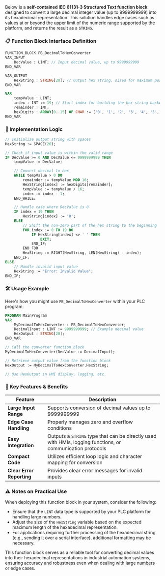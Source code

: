 Below is a **self-contained IEC 61131-3 Structured Text function block** designed to convert a large decimal integer value (up to 9999999999) into its hexadecimal representation. This solution handles edge cases such as values at or beyond the upper limit of the numeric range supported by the platform, and returns the result as a `STRING`.

### 📋 Function Block Interface Definition

```pascal
FUNCTION_BLOCK FB_DecimalToHexConverter
VAR_INPUT
    DecValue : LINT; // Input decimal value, up to 9999999999
END_VAR

VAR_OUTPUT
    HexString : STRING[20]; // Output hex string, sized for maximum possible length
END_VAR

VAR
    tempValue : LINT;
    index : INT := 19; // Start index for building the hex string backwards
    remainder : INT;
    hexDigits : ARRAY[0..15] OF CHAR := ['0', '1', '2', '3', '4', '5', '6', '7', '8', '9', 'A', 'B', 'C', 'D', 'E', 'F'];
END_VAR
```

### 🚀 Implementation Logic

```pascal
// Initialize output string with spaces
HexString := SPACE(20);

// Check if input value is within the valid range
IF DecValue >= 0 AND DecValue <= 9999999999 THEN
    tempValue := DecValue;

    // Convert decimal to hex
    WHILE tempValue > 0 DO
        remainder := tempValue MOD 16;
        HexString[index] := hexDigits[remainder];
        tempValue := tempValue / 16;
        index := index - 1;
    END_WHILE;

    // Handle case where DecValue is 0
    IF index = 19 THEN
        HexString[index] := '0';
    ELSE
        // Shift the non-zero part of the hex string to the beginning
        FOR index := 0 TO 19 DO
            IF HexString[index] <> ' ' THEN
                EXIT;
            END_IF;
        END_FOR
        HexString := RIGHT(HexString, LEN(HexString) - index);
    END_IF;
ELSE
    // Handle invalid input value
    HexString := 'Error: Invalid Value';
END_IF;
```

### 🛠 Usage Example

Here's how you might use `FB_DecimalToHexConverter` within your PLC program:

```pascal
PROGRAM MainProgram
VAR
    MyDecimalToHexConverter : FB_DecimalToHexConverter;
    DecimalInput : LINT := 9999999999; // Example decimal value
    HexOutput : STRING[20];
END_VAR

// Call the converter function block
MyDecimalToHexConverter(DecValue := DecimalInput);

// Retrieve output value from the function block
HexOutput := MyDecimalToHexConverter.HexString;

// Use HexOutput in HMI display, logging, etc.
```

### 📌 Key Features & Benefits

| Feature | Description |
|--------|-------------|
| **Large Input Range** | Supports conversion of decimal values up to 9999999999 |
| **Edge Case Handling** | Properly manages zero and overflow conditions |
| **Easy Integration** | Outputs a `STRING` type that can be directly used with HMIs, logging functions, or communication protocols |
| **Compact Code** | Utilizes efficient loop logic and character mapping for conversion |
| **Clear Error Reporting** | Provides clear error messages for invalid inputs |

### ⚠️ Notes on Practical Use

When deploying this function block in your system, consider the following:

- Ensure that the `LINT` data type is supported by your PLC platform for handling large numbers.
- Adjust the size of the `HexString` variable based on the expected maximum length of the hexadecimal representation.
- For applications requiring further processing of the hexadecimal string (e.g., sending it over a serial interface), additional formatting may be necessary.

This function block serves as a reliable tool for converting decimal values into their hexadecimal representations in industrial automation systems, ensuring accuracy and robustness even when dealing with large numbers or edge cases.
